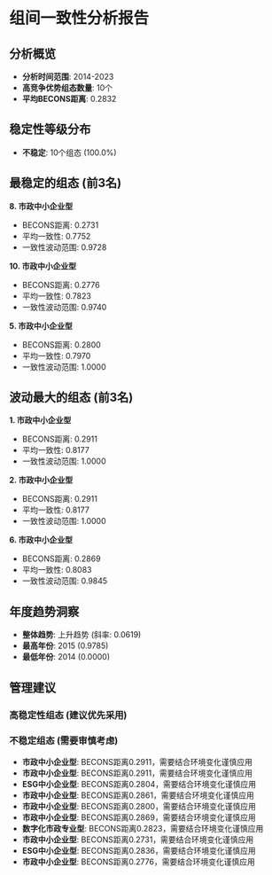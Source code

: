 # 组间一致性分析报告

## 分析概览
- **分析时间范围**: 2014-2023
- **高竞争优势组态数量**: 10个
- **平均BECONS距离**: 0.2832

## 稳定性等级分布
- **不稳定**: 10个组态 (100.0%)

## 最稳定的组态 (前3名)
**8. 市政中小企业型**
- BECONS距离: 0.2731
- 平均一致性: 0.7752
- 一致性波动范围: 0.9728

**10. 市政中小企业型**
- BECONS距离: 0.2776
- 平均一致性: 0.7823
- 一致性波动范围: 0.9740

**5. 市政中小企业型**
- BECONS距离: 0.2800
- 平均一致性: 0.7970
- 一致性波动范围: 1.0000

## 波动最大的组态 (前3名)
**1. 市政中小企业型**
- BECONS距离: 0.2911
- 平均一致性: 0.8177
- 一致性波动范围: 1.0000

**2. 市政中小企业型**
- BECONS距离: 0.2911
- 平均一致性: 0.8177
- 一致性波动范围: 1.0000

**6. 市政中小企业型**
- BECONS距离: 0.2869
- 平均一致性: 0.8083
- 一致性波动范围: 0.9845

## 年度趋势洞察
- **整体趋势**: 上升趋势 (斜率: 0.0619)
- **最高年份**: 2015 (0.9785)
- **最低年份**: 2014 (0.0000)

## 管理建议
### 高稳定性组态 (建议优先采用)

### 不稳定组态 (需要审慎考虑)
- **市政中小企业型**: BECONS距离0.2911，需要结合环境变化谨慎应用
- **市政中小企业型**: BECONS距离0.2911，需要结合环境变化谨慎应用
- **ESG中小企业型**: BECONS距离0.2804，需要结合环境变化谨慎应用
- **市政中小企业型**: BECONS距离0.2861，需要结合环境变化谨慎应用
- **市政中小企业型**: BECONS距离0.2800，需要结合环境变化谨慎应用
- **市政中小企业型**: BECONS距离0.2869，需要结合环境变化谨慎应用
- **数字化市政专业型**: BECONS距离0.2823，需要结合环境变化谨慎应用
- **市政中小企业型**: BECONS距离0.2731，需要结合环境变化谨慎应用
- **ESG中小企业型**: BECONS距离0.2836，需要结合环境变化谨慎应用
- **市政中小企业型**: BECONS距离0.2776，需要结合环境变化谨慎应用